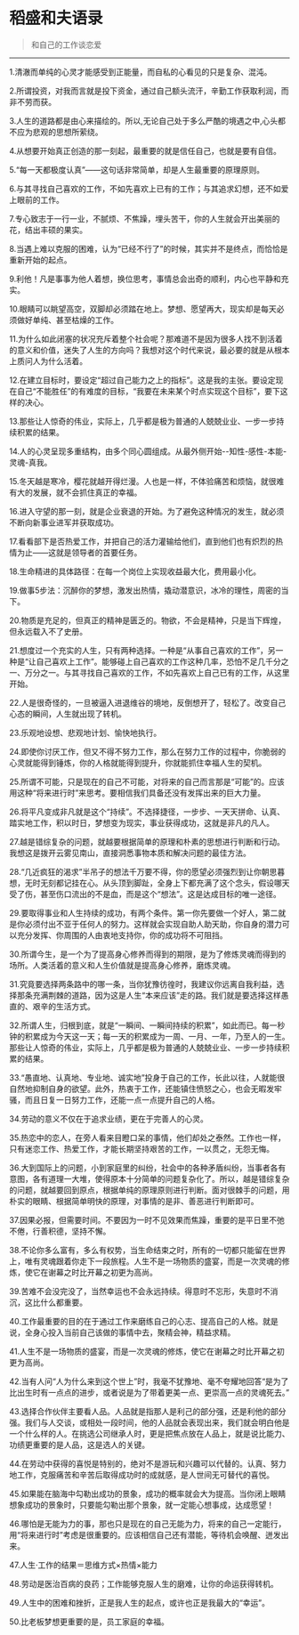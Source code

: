 # 稻盛和夫语录

>和自己的工作谈恋爱

---

1.清澈而单纯的心灵才能感受到正能量，而自私的心看见的只是复杂、混沌。

2.所谓投资，对我而言就是投下资金，通过自己额头流汗，辛勤工作获取利润，而非不劳而获。

3.人生的道路都是由心来描绘的。所以,无论自己处于多么严酷的境遇之中,心头都不应为悲观的思想所萦绕。

4.从想要开始真正创造的那一刻起，最重要的就是信任自己，也就是要有自信。

5.“每一天都极度认真”——这句话非常简单，却是人生最重要的原理原则。

6.与其寻找自己喜欢的工作，不如先喜欢上已有的工作；与其追求幻想，还不如爱上眼前的工作。

7.专心致志于一行一业，不腻烦、不焦躁，埋头苦干，你的人生就会开出美丽的花，结出丰硕的果实。

8.当遇上难以克服的困难，认为“已经不行了”的时候，其实并不是终点，而恰恰是重新开始的起点。

9.利他！凡是事事为他人着想，换位思考，事情总会出奇的顺利，内心也平静和充实。

10.眼睛可以眺望高空，双脚却必须踏在地上。梦想、愿望再大，现实却是每天必须做好单纯、甚至枯燥的工作。

11.为什么如此闭塞的状况充斥着整个社会呢？那难道不是因为很多人找不到活着的意义和价值，迷失了人生的方向吗？我想对这个时代来说，最必要的就是从根本上质问人为什么活着。

12.在建立目标时，要设定“超过自己能力之上的指标”。这是我的主张。要设定现在自己“不能胜任”的有难度的目标，“我要在未来某个时点实现这个目标”，要下这样的决心。

13.那些让人惊奇的伟业，实际上，几乎都是极为普通的人兢兢业业、一步一步持续积累的结果。

14.人的心灵呈现多重结构，由多个同心圆组成。从最外侧开始--知性-感性-本能-灵魂-真我。

15.冬天越是寒冷，樱花就越开得烂漫。人也是一样，不体验痛苦和烦恼，就很难有大的发展，就不会抓住真正的幸福。

16.进入守望的那一刻，就是企业衰退的开始。为了避免这种情况的发生，就必须不断向新事业进军并获取成功。

17.看看部下是否热爱工作，并把自己的活力灌输给他们，直到他们也有炽烈的热情为止——这就是领导者的首要任务。

18.生命精进的具体路径：在每一个岗位上实现收益最大化，费用最小化。

19.做事5步法：沉醉你的梦想，激发出热情，撬动潜意识，冰冷的理性，周密的当下。

20.物质是充足的，但真正的精神是匮乏的。物欲，不会是精神，只是当下辉煌，但永远载入不了史册。

21.想度过一个充实的人生，只有两种选择。一种是“从事自己喜欢的工作”，另一种是“让自己喜欢上工作”。能够碰上自己喜欢的工作这种几率，恐怕不足几千分之一、万分之一。与其寻找自己喜欢的工作，不如先喜欢上自己已有的工作，从这里开始。

22.人是很奇怪的，一旦被逼入进退维谷的境地，反倒想开了，轻松了。改变自己心态的瞬间，人生就出现了转机。

23.乐观地设想、悲观地计划、愉快地执行。

24.即使你讨厌工作，但又不得不努力工作，那么在努力工作的过程中，你脆弱的心灵就能得到锤炼，你的人格就能得到提升，你就能抓住幸福人生的契机。

25.所谓不可能，只是现在的自己不可能，对将来的自己而言那是“可能”的。应该用这种“将来进行时”来思考。要相信我们具备还没有发挥出来的巨大力量。

26.将平凡变成非凡就是这个“持续”。不选择捷径，一步步、一天天拼命、认真、踏实地工作，积以时日，梦想变为现实，事业获得成功，这就是非凡的凡人。

27.越是错综复杂的问题，就越要根据简单的原理和朴素的思想进行判断和行动。我想这是拨开云雾见南山，直接洞悉事物本质和解决问题的最佳方法。

28.“几近疯狂的渴求”半吊子的想法千万要不得，你的愿望必须强烈到让你朝思暮想，无时无刻都记挂在心。从头顶到脚趾，全身上下都充满了这个念头，假设哪天受了伤，甚至伤口流出的不是血，而是这个“想法”。这是达成目标的唯一途径。

29.要取得事业和人生持续的成功，有两个条件。第一你先要做一个好人，第二就是你必须付出不亚于任何人的努力。这样就会实现自助人助天助，你自身的潜力可以充分发挥、你周围的人由衷地支持你，你的成功将不可阻挡。

30.所谓今生，是一个为了提高身心修养而得到的期限，是为了修炼灵魂而得到的场所。人类活着的意义和人生价值就是提高身心修养，磨炼灵魂。

31.究竟要选择两条路中的哪一条，当你犹豫彷徨时，我建议你远离自我利益，选择那条充满荆棘的道路，因为这是人生“本来应该”走的路。我们就是要选择这样愚直的、艰辛的生活方式。

32.所谓人生，归根到底，就是“一瞬间、一瞬间持续的积累”，如此而已。每一秒钟的积累成为今天这一天；每一天的积累成为一周、一月、一年，乃至人的一生。那些让人惊奇的伟业，实际上，几乎都是极为普通的人兢兢业业、一步一步持续积累的结果。

33.“愚直地、认真地、专业地、诚实地”投身于自己的工作，长此以往，人就能很自然地抑制自身的欲望。此外，热衷于工作，还能镇住愤怒之心，也会无暇发牢骚，而且日复一日努力工作，还能一点一点提升自己的人格。

34.劳动的意义不仅在于追求业绩，更在于完善人的心灵。

35.热恋中的恋人，在旁人看来目瞪口呆的事情，他们却处之泰然。工作也一样，只有迷恋工作、热爱工作，才能长期坚持艰苦的工作，一以贯之，无怨无悔。

36.大到国际上的问题，小到家庭里的纠纷，社会中的各种矛盾纠纷，当事者各有意图，各有道理一大堆，使得原本十分简单的问题复杂化了。所以，越是错综复杂的问题，就越要回到原点，根据单纯的原理原则进行判断。面对很棘手的问题，用朴实的眼睛、根据简单明快的原理，对事情的是非、善恶进行判断即可。

37.因果必报，但需要时间。不要因为一时不见效果而焦躁，重要的是平日里不弛不倦，行善积德，坚持不懈。

38.不论你多么富有，多么有权势，当生命结束之时，所有的一切都只能留在世界上，唯有灵魂跟着你走下一段旅程。人生不是一场物质的盛宴，而是一次灵魂的修炼，使它在谢幕之时比开幕之初更为高尚。

39.苦难不会没完没了，当然幸运也不会永远持续。得意时不忘形，失意时不消沉，这比什么都重要。

40.工作最重要的目的在于通过工作来磨练自己的心志、提高自己的人格。就是说，全身心投入当前自己该做的事情中去，聚精会神，精益求精。

41.人生不是一场物质的盛宴，而是一次灵魂的修炼，使它在谢幕之时比开幕之初更为高尚。

42.当有人问“人为什么来到这个世上”时，我毫不犹豫地、毫不夸耀地回答“是为了比出生时有一点点的进步，或者说是为了带着更美一点、更崇高一点的灵魂死去。”

43.选择合作伙伴主要看人品。人品就是指那人是利己的部分强，还是利他的部分强。我们与人交谈，或相处一段时间，他的人品就会表现出来，我们就会明白他是一个什么样的人。在挑选公司继承人时，更是把焦点放在人品上，就是说比能力、功绩更重要的是人品，这是选人的关键。

44.在劳动中获得的喜悦是特别的，绝对不是游玩和兴趣可以代替的。认真、努力地工作，克服痛苦和辛苦后取得成功时的成就感，是人世间无可替代的喜悦。

45.如果能在脑海中勾勒出成功的景象，成功的概率就会大为提高。当你闭上眼睛想象成功的景象时，只要能勾勒出那个景象，就一定能心想事成，达成愿望！

46.哪怕是无能为力的事，那也只是现在的自己无能为力，将来的自己一定能行，用“将来进行时”考虑是很重要的。应该相信自己还有潜能，等待机会唤醒、迸发出来。

47.人生·工作的结果＝思维方式×热情×能力

48.劳动是医治百病的良药；工作能够克服人生的磨难，让你的命运获得转机。

49.人生中的困难和挫折，正是我人生的起点，或许也正是我最大的“幸运”。

50.比老板梦想更重要的是，员工家庭的幸福。